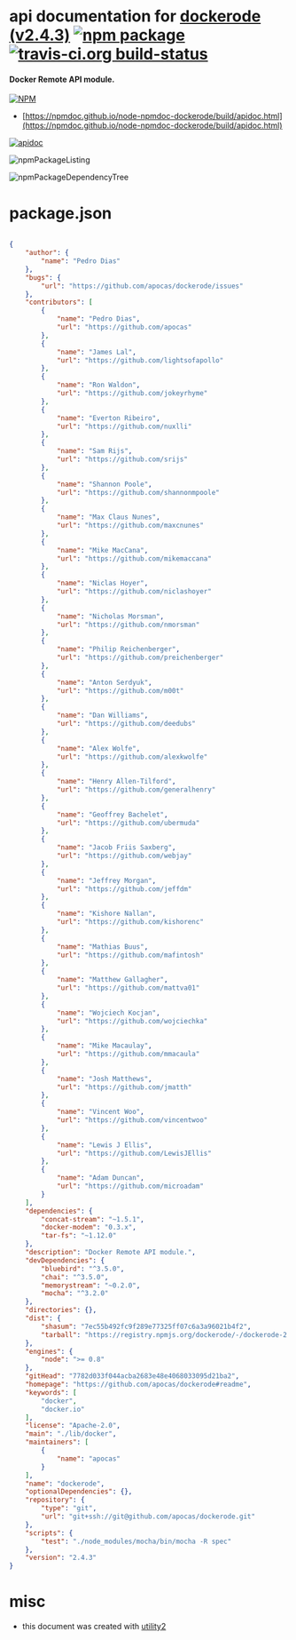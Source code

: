 # api documentation for  [dockerode (v2.4.3)](https://github.com/apocas/dockerode#readme)  [![npm package](https://img.shields.io/npm/v/npmdoc-dockerode.svg?style=flat-square)](https://www.npmjs.org/package/npmdoc-dockerode) [![travis-ci.org build-status](https://api.travis-ci.org/npmdoc/node-npmdoc-dockerode.svg)](https://travis-ci.org/npmdoc/node-npmdoc-dockerode)
#### Docker Remote API module.

[![NPM](https://nodei.co/npm/dockerode.png?downloads=true&downloadRank=true&stars=true)](https://www.npmjs.com/package/dockerode)

- [https://npmdoc.github.io/node-npmdoc-dockerode/build/apidoc.html](https://npmdoc.github.io/node-npmdoc-dockerode/build/apidoc.html)

[![apidoc](https://npmdoc.github.io/node-npmdoc-dockerode/build/screenCapture.buildCi.browser.%252Ftmp%252Fbuild%252Fapidoc.html.png)](https://npmdoc.github.io/node-npmdoc-dockerode/build/apidoc.html)

![npmPackageListing](https://npmdoc.github.io/node-npmdoc-dockerode/build/screenCapture.npmPackageListing.svg)

![npmPackageDependencyTree](https://npmdoc.github.io/node-npmdoc-dockerode/build/screenCapture.npmPackageDependencyTree.svg)



# package.json

```json

{
    "author": {
        "name": "Pedro Dias"
    },
    "bugs": {
        "url": "https://github.com/apocas/dockerode/issues"
    },
    "contributors": [
        {
            "name": "Pedro Dias",
            "url": "https://github.com/apocas"
        },
        {
            "name": "James Lal",
            "url": "https://github.com/lightsofapollo"
        },
        {
            "name": "Ron Waldon",
            "url": "https://github.com/jokeyrhyme"
        },
        {
            "name": "Everton Ribeiro",
            "url": "https://github.com/nuxlli"
        },
        {
            "name": "Sam Rijs",
            "url": "https://github.com/srijs"
        },
        {
            "name": "Shannon Poole",
            "url": "https://github.com/shannonmpoole"
        },
        {
            "name": "Max Claus Nunes",
            "url": "https://github.com/maxcnunes"
        },
        {
            "name": "Mike MacCana",
            "url": "https://github.com/mikemaccana"
        },
        {
            "name": "Niclas Hoyer",
            "url": "https://github.com/niclashoyer"
        },
        {
            "name": "Nicholas Morsman",
            "url": "https://github.com/nmorsman"
        },
        {
            "name": "Philip Reichenberger",
            "url": "https://github.com/preichenberger"
        },
        {
            "name": "Anton Serdyuk",
            "url": "https://github.com/m00t"
        },
        {
            "name": "Dan Williams",
            "url": "https://github.com/deedubs"
        },
        {
            "name": "Alex Wolfe",
            "url": "https://github.com/alexkwolfe"
        },
        {
            "name": "Henry Allen-Tilford",
            "url": "https://github.com/generalhenry"
        },
        {
            "name": "Geoffrey Bachelet",
            "url": "https://github.com/ubermuda"
        },
        {
            "name": "Jacob Friis Saxberg",
            "url": "https://github.com/webjay"
        },
        {
            "name": "Jeffrey Morgan",
            "url": "https://github.com/jeffdm"
        },
        {
            "name": "Kishore Nallan",
            "url": "https://github.com/kishorenc"
        },
        {
            "name": "Mathias Buus",
            "url": "https://github.com/mafintosh"
        },
        {
            "name": "Matthew Gallagher",
            "url": "https://github.com/mattva01"
        },
        {
            "name": "Wojciech Kocjan",
            "url": "https://github.com/wojciechka"
        },
        {
            "name": "Mike Macaulay",
            "url": "https://github.com/mmacaula"
        },
        {
            "name": "Josh Matthews",
            "url": "https://github.com/jmatth"
        },
        {
            "name": "Vincent Woo",
            "url": "https://github.com/vincentwoo"
        },
        {
            "name": "Lewis J Ellis",
            "url": "https://github.com/LewisJEllis"
        },
        {
            "name": "Adam Duncan",
            "url": "https://github.com/microadam"
        }
    ],
    "dependencies": {
        "concat-stream": "~1.5.1",
        "docker-modem": "0.3.x",
        "tar-fs": "~1.12.0"
    },
    "description": "Docker Remote API module.",
    "devDependencies": {
        "bluebird": "^3.5.0",
        "chai": "^3.5.0",
        "memorystream": "~0.2.0",
        "mocha": "^3.2.0"
    },
    "directories": {},
    "dist": {
        "shasum": "7ec55b492fc9f289e77325ff07c6a3a96021b4f2",
        "tarball": "https://registry.npmjs.org/dockerode/-/dockerode-2.4.3.tgz"
    },
    "engines": {
        "node": ">= 0.8"
    },
    "gitHead": "7782d033f044acba2683e48e4068033095d21ba2",
    "homepage": "https://github.com/apocas/dockerode#readme",
    "keywords": [
        "docker",
        "docker.io"
    ],
    "license": "Apache-2.0",
    "main": "./lib/docker",
    "maintainers": [
        {
            "name": "apocas"
        }
    ],
    "name": "dockerode",
    "optionalDependencies": {},
    "repository": {
        "type": "git",
        "url": "git+ssh://git@github.com/apocas/dockerode.git"
    },
    "scripts": {
        "test": "./node_modules/mocha/bin/mocha -R spec"
    },
    "version": "2.4.3"
}
```



# misc
- this document was created with [utility2](https://github.com/kaizhu256/node-utility2)
